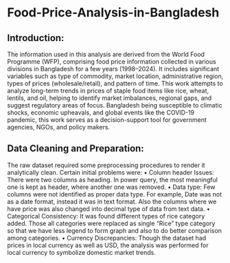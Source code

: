 # Food-Price-Analysis-in-Bangladesh
## Introduction:
The information used in this analysis are derived from the World Food Programme (WFP), comprising food price information collected in various divisions in Bangladesh for a few years (1998–2024). It includes significant variables such as type of commodity, market location, administrative region, types of prices (wholesale/retail), and pattern of time. This work attempts to analyze long-term trends in prices of staple food items like rice, wheat, lentils, and oil, helping to identify market imbalances, regional gaps, and suggest regulatory areas of focus. Bangladesh being susceptible to climatic shocks, economic upheavals, and global events like the COVID-19 pandemic, this work serves as a decision-support tool for government agencies, NGOs, and policy makers.
## Data Cleaning and Preparation:
The raw dataset required some preprocessing procedures to render it analytically clean. Certain initial problems were:
•	Column header Issues: There were two columns as heading. In power query, the most meaningful one is kept as header, where another one was removed.
•	Data type: Few columns were not identified as proper data type. For example, Date was not as a date format, instead it was in text format. Also the columns where we have price was also changed into decimal type of data from text data.
•	Categorical Consistency: It was found different types of rice category added. Those all categories were replaced as single “Rice” type category so that we have less legend to form graph and also to do better comparison among categories.
•	Currency Discrepancies: Though the dataset had prices in local currency as well as USD, the analysis was performed for local currency to symbolize domestic market trends.
